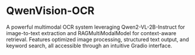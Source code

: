 # QwenVision-OCR
A powerful multimodal OCR system leveraging Qwen2-VL-2B-Instruct for image-to-text extraction and RAGMultiModalModel for context-aware retrieval. Features optimized image processing, structured text output, and keyword search, all accessible through an intuitive Gradio interface. 
